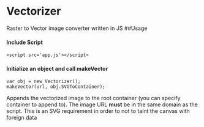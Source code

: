 # Vectorizer
Raster to Vector image converter written in JS
##Usage 
#### Include Script
```
<script src='app.js'></script>
```
#### Initialize an object and call makeVector 

```
var obj = new Vectorizer();
makeVector(url, obj.SVGToContainer);

```
Appends the vectorized image to the root container (you can specify container to append to). The image URL **must** be in the same domain as the script. This is an SVG requirement in order to not to taint the canvas with foreign data
